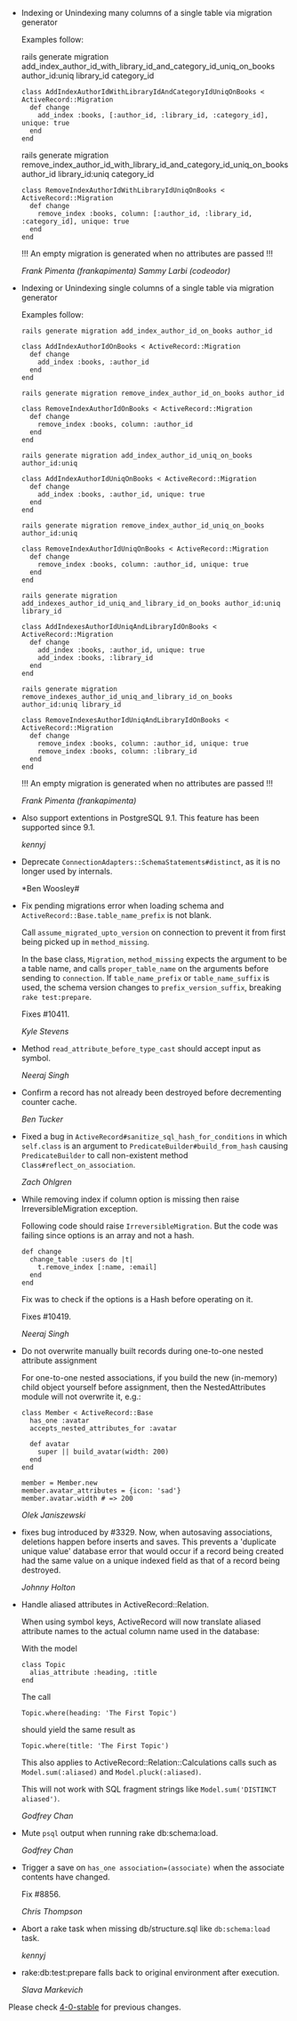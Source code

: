 *   Indexing or Unindexing many columns of a single table via migration generator

    Examples follow:

    rails generate migration add_index_author_id_with_library_id_and_category_id_uniq_on_books author_id:uniq library_id category_id

        class AddIndexAuthorIdWithLibraryIdAndCategoryIdUniqOnBooks < ActiveRecord::Migration
          def change
            add_index :books, [:author_id, :library_id, :category_id], unique: true
          end
        end

    rails generate migration remove_index_author_id_with_library_id_and_category_id_uniq_on_books author_id library_id:uniq category_id

        class RemoveIndexAuthorIdWithLibraryIdUniqOnBooks < ActiveRecord::Migration
          def change
            remove_index :books, column: [:author_id, :library_id, :category_id], unique: true
          end
        end

    !!! An empty migration is generated when no attributes are passed !!!

    *Frank Pimenta (frankapimenta)*
    *Sammy Larbi (codeodor)*

*   Indexing or Unindexing single columns of a single table
    via migration generator

    Examples follow:

        rails generate migration add_index_author_id_on_books author_id

        class AddIndexAuthorIdOnBooks < ActiveRecord::Migration
          def change
            add_index :books, :author_id
          end
        end

        rails generate migration remove_index_author_id_on_books author_id

        class RemoveIndexAuthorIdOnBooks < ActiveRecord::Migration
          def change
            remove_index :books, column: :author_id
          end
        end

        rails generate migration add_index_author_id_uniq_on_books author_id:uniq

        class AddIndexAuthorIdUniqOnBooks < ActiveRecord::Migration
          def change
            add_index :books, :author_id, unique: true
          end
        end

        rails generate migration remove_index_author_id_uniq_on_books author_id:uniq

        class RemoveIndexAuthorIdUniqOnBooks < ActiveRecord::Migration
          def change
            remove_index :books, column: :author_id, unique: true
          end
        end

        rails generate migration add_indexes_author_id_uniq_and_library_id_on_books author_id:uniq library_id

        class AddIndexesAuthorIdUniqAndLibraryIdOnBooks < ActiveRecord::Migration
          def change
            add_index :books, :author_id, unique: true
            add_index :books, :library_id
          end
        end

        rails generate migration remove_indexes_author_id_uniq_and_library_id_on_books author_id:uniq library_id

        class RemoveIndexesAuthorIdUniqAndLibraryIdOnBooks < ActiveRecord::Migration
          def change
            remove_index :books, column: :author_id, unique: true
            remove_index :books, column: :library_id
          end
        end

    !!! An empty migration is generated when no attributes are passed !!!

    *Frank Pimenta (frankapimenta)*

*   Also support extentions in PostgreSQL 9.1. This feature has been supported since 9.1.

    *kennyj*

*   Deprecate `ConnectionAdapters::SchemaStatements#distinct`,
    as it is no longer used by internals.

    *Ben Woosley#

*   Fix pending migrations error when loading schema and `ActiveRecord::Base.table_name_prefix`
    is not blank.

    Call `assume_migrated_upto_version` on connection to prevent it from first
    being picked up in `method_missing`.

    In the base class, `Migration`, `method_missing` expects the argument to be a
    table name, and calls `proper_table_name` on the arguments before sending to
    `connection`. If `table_name_prefix` or `table_name_suffix` is used, the schema
    version changes to `prefix_version_suffix`, breaking `rake test:prepare`.

    Fixes #10411.

    *Kyle Stevens*

*   Method `read_attribute_before_type_cast` should accept input as symbol.

    *Neeraj Singh*

*   Confirm a record has not already been destroyed before decrementing counter cache.

    *Ben Tucker*

*   Fixed a bug in `ActiveRecord#sanitize_sql_hash_for_conditions` in which
    `self.class` is an argument to `PredicateBuilder#build_from_hash`
    causing `PredicateBuilder` to call non-existent method
    `Class#reflect_on_association`.

    *Zach Ohlgren*

*   While removing index if column option is missing then raise IrreversibleMigration exception.

    Following code should raise `IrreversibleMigration`. But the code was
    failing since options is an array and not a hash.

        def change
          change_table :users do |t|
            t.remove_index [:name, :email]
          end
        end

    Fix was to check if the options is a Hash before operating on it.

    Fixes #10419.

    *Neeraj Singh*

*   Do not overwrite manually built records during one-to-one nested attribute assignment

    For one-to-one nested associations, if you build the new (in-memory)
    child object yourself before assignment, then the NestedAttributes
    module will not overwrite it, e.g.:

        class Member < ActiveRecord::Base
          has_one :avatar
          accepts_nested_attributes_for :avatar

          def avatar
            super || build_avatar(width: 200)
          end
        end

        member = Member.new
        member.avatar_attributes = {icon: 'sad'}
        member.avatar.width # => 200

    *Olek Janiszewski*

*   fixes bug introduced by #3329.  Now, when autosaving associations,
    deletions happen before inserts and saves.  This prevents a 'duplicate
    unique value' database error that would occur if a record being created had
    the same value on a unique indexed field as that of a record being destroyed.

    *Johnny Holton*

*   Handle aliased attributes in ActiveRecord::Relation.

    When using symbol keys, ActiveRecord will now translate aliased attribute names to the actual column name used in the database:

    With the model

        class Topic
          alias_attribute :heading, :title
        end

    The call

        Topic.where(heading: 'The First Topic')

    should yield the same result as

        Topic.where(title: 'The First Topic')

    This also applies to ActiveRecord::Relation::Calculations calls such as `Model.sum(:aliased)` and `Model.pluck(:aliased)`.

    This will not work with SQL fragment strings like `Model.sum('DISTINCT aliased')`.

    *Godfrey Chan*

*   Mute `psql` output when running rake db:schema:load.

    *Godfrey Chan*

*   Trigger a save on `has_one association=(associate)` when the associate contents have changed.

    Fix #8856.

    *Chris Thompson*

*   Abort a rake task when missing db/structure.sql like `db:schema:load` task.

    *kennyj*

*   rake:db:test:prepare falls back to original environment after execution.

    *Slava Markevich*

Please check [4-0-stable](https://github.com/rails/rails/blob/4-0-stable/activerecord/CHANGELOG.md) for previous changes.
